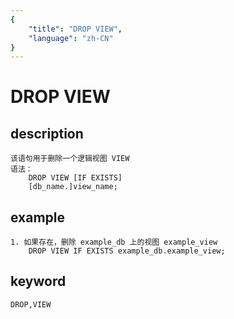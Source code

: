 ```yaml
---
{
    "title": "DROP VIEW",
    "language": "zh-CN"
}
---
```


<!-- 
Licensed to the Apache Software Foundation (ASF) under one
or more contributor license agreements.  See the NOTICE file
distributed with this work for additional information
regarding copyright ownership.  The ASF licenses this file
to you under the Apache License, Version 2.0 (the
"License"); you may not use this file except in compliance
with the License.  You may obtain a copy of the License at

  http://www.apache.org/licenses/LICENSE-2.0

Unless required by applicable law or agreed to in writing,
software distributed under the License is distributed on an
"AS IS" BASIS, WITHOUT WARRANTIES OR CONDITIONS OF ANY
KIND, either express or implied.  See the License for the
specific language governing permissions and limitations
under the License.
-->

# DROP VIEW

## description

    该语句用于删除一个逻辑视图 VIEW
    语法：
        DROP VIEW [IF EXISTS]
        [db_name.]view_name;

## example

    1. 如果存在，删除 example_db 上的视图 example_view
        DROP VIEW IF EXISTS example_db.example_view;

## keyword

    DROP,VIEW

